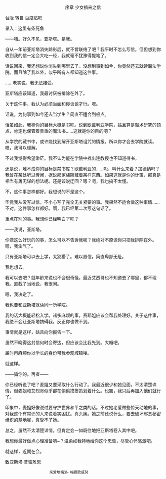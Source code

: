 <p align="center">序章 少女捎来之信</p>

台版 转自 百度贴吧

录入：这里有条死鱼

——嗨。好久不见，亚斯塔。是我。

自从一年前亚斯塔消失踪影后，就不曾联络了吧？我平时不怎么写信。但但想到你收到我的信一定会大吃一经，我就毫不犹豫得提笔了。

话说回来，我还想说你消失到哪里去了。没想到事到如今，你竟然还去就读魔法学院。而且除了我以外，似乎所有人都知道这件事。

……老实说，我无法接受。

亚斯塔应该知道，我最讨厌被排除在外了。

关于这件事，我认为必须当面和你谈谈才行。嗯。

话说，为何事到如今还去当学生？简直不适合到极点。

话虽如此，我猜你的目标大概是书吧。说到欧戴利亚学院，姑且算是魔术研究的顶点，肯定也保管着贵重的魔法书……这就是你的目的吧？

从学院的藏书中，或许能找到解开亚斯塔诅咒的情报，所以你才会去学院就读。嗯，我可以理解。

不过我觉得希望渺茫。我不认为能在学院中找出连教授也不知道得书。

还是说，难不成你的目标是禁书库？欧戴利亚的……呃，叫什么来着？加德纳吗？我曾在某处听过传闻，据说那家族隐藏着某样东西。如果这就是你的计策，那真是相当有勇无谋的想法呢。还是该说迂回？嗯？呃，我也搞不太懂。

不，这件事怎样都好。我想说的不是这个。

毕竟我从没写过信，不小心写了完全无关紧要的事。我果然不适合做这种事情……不对，这件事怎样都好。啊，我已经第二次写这句话了。

重点在别的事。我想你已经明白了吧？

——我说，亚斯塔。

你做这么好玩的的事，怎么可以不告诉我呢？我绝对不原谅你只把我排除在外。嗯，我生气了。

只有亚斯塔可以去上学，太狡猾了。难以置信，简直卑鄙无耻。

我也想去。

我可以去吧？就年龄来说也不会很奇怪。最近艾烈哥也不知道去了哪里，都不理我。直截了当地说，我很闲。

嗯，我决定了。

我也要和亚斯塔就读同一所学院。

我的话大概能轻松入学。诸多麻烦的事，赛耶姐应该会帮我处理好。关于这件事，我绝不会让亚斯塔妨碍我。反正你也做不到。

事情就是这样，姑且向你报告一下。

虽然不晓得这封信何时会寄达，但应该会比我先到。大概吧。

届时再麻烦你以学长的身份带我参观城镇喽。

就这样。

——骗你的。再者——

你已经听说了吧？麦姐又要采取什么行动了。我最近很少和她见面，不太清楚详情，但麦姐和艾烈哥似乎都在偷偷摸摸策划着什么。也罢，我只后再加入他们就行了。

印象中，麦姐好像说过要守护世界和平之类的话。不过她老爱做些惊天动地的事，对我这个有常识的人来说着实困扰。真头痛。她之前还说什么，要去破坏邪恶秘密组织的基地呢，真受不了她。

总之，虽然不太清楚详情，但肯定会一如既往地把亚斯塔卷入其中吧。

我想你最好做点心理准备唷~？温柔如我特地给你这个忠告，尽管心怀感激吧。

就这样，近期在会。

致亚斯塔·普雷雅思

						亲爱地梅洛·梅提欧威努

